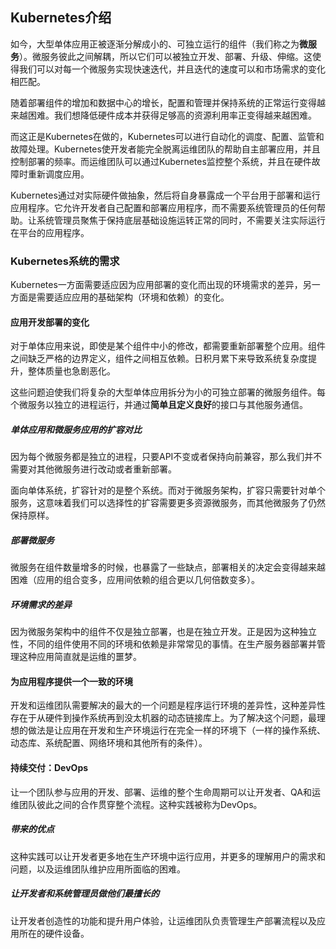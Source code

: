 Kubernetes介绍
-----------------------

如今，大型单体应用正被逐渐分解成小的、可独立运行的组件（我们称之为**微服务**）。微服务彼此之间解耦，所以它们可以被独立开发、部署、升级、伸缩。这使得我们可以对每一个微服务实现快速迭代，并且迭代的速度可以和市场需求的变化相匹配。

随着部署组件的增加和数据中心的增长，配置和管理并保持系统的正常运行变得越来越困难。我们想降低硬件成本并获得足够高的资源利用率正变得越来越困难。

而这正是Kubernetes在做的，Kubernetes可以进行自动化的调度、配置、监管和故障处理。Kubernetes使开发者能完全脱离运维团队的帮助自主部署应用，并且控制部署的频率。而运维团队可以通过Kubernetes监控整个系统，并且在硬件故障时重新调度应用。

Kubernetes通过对实际硬件做抽象，然后将自身暴露成一个平台用于部署和运行应用程序。它允许开发者自己配置和部署应用程序，而不需要系统管理员的任何帮助。让系统管理员聚焦于保持底层基础设施运转正常的同时，不需要关注实际运行在平台的应用程序。

### Kubernetes系统的需求

Kubernetes一方面需要适应因为应用部署的变化而出现的环境需求的差异，另一方面是需要适应应用的基础架构（环境和依赖）的变化。

#### 应用开发部署的变化

对于单体应用来说，即使是某个组件中小的修改，都需要重新部署整个应用。组件之间缺乏严格的边界定义，组件之间相互依赖。日积月累下来导致系统复杂度提升，整体质量也急剧恶化。

这些问题迫使我们将复杂的大型单体应用拆分为小的可独立部署的微服务组件。每个微服务以独立的进程运行，并通过**简单且定义良好**的接口与其他服务通信。

##### 单体应用和微服务应用的扩容对比

因为每个微服务都是独立的进程，只要API不变或者保持向前兼容，那么我们并不需要对其他微服务进行改动或者重新部署。

面向单体系统，扩容针对的是整个系统。而对于微服务架构，扩容只需要针对单个服务，这意味着我们可以选择性的扩容需要更多资源微服务，而其他微服务了仍然保持原样。

##### 部署微服务

微服务在组件数量增多的时候，也暴露了一些缺点，部署相关的决定会变得越来越困难（应用的组合变多，应用间依赖的组合更以几何倍数变多）。

##### 环境需求的差异

因为微服务架构中的组件不仅是独立部署，也是在独立开发。正是因为这种独立性，不同的组件使用不同的环境和依赖是非常常见的事情。在生产服务器部署并管理这种应用简直就是运维的噩梦。

#### 为应用程序提供一个一致的环境

开发和运维团队需要解决的最大的一个问题是程序运行环境的差异性，这种差异性存在于从硬件到操作系统再到没太机器的动态链接库上。为了解决这个问题，最理想的做法是让应用在开发和生产环境运行在完全一样的环境下（一样的操作系统、动态库、系统配置、网络环境和其他所有的条件）。

#### 持续交付：DevOps

让一个团队参与应用的开发、部署、运维的整个生命周期可以让开发者、QA和运维团队彼此之间的合作贯穿整个流程。这种实践被称为DevOps。

##### 带来的优点

这种实践可以让开发者更多地在生产环境中运行应用，并更多的理解用户的需求和问题，以及运维团队维护应用所面临的困难。

##### 让开发者和系统管理员做他们最擅长的

让开发者创造性的功能和提升用户体验，让运维团队负责管理生产部署流程以及应用所在的硬件设备。

